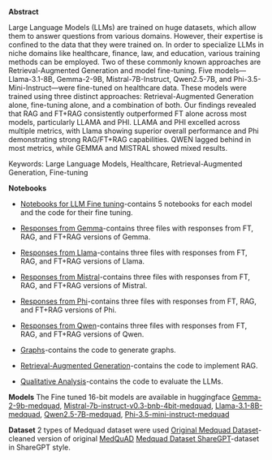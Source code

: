 **Abstract**

Large Language Models (LLMs) are trained on huge datasets, which allow them to answer questions from various domains. However, their expertise is confined to the data that they were trained on. 
In order to specialize LLMs in niche domains like healthcare, finance, law, and education, various training methods can be employed. 
Two of these commonly known approaches are Retrieval-Augmented Generation and model fine-tuning. Five models—Llama-3.1-8B, Gemma-2-9B, Mistral-7B-Instruct, Qwen2.5-7B, and Phi-3.5-Mini-Instruct—were fine-tuned on healthcare data. 
These models were trained using three distinct approaches: Retrieval-Augmented Generation alone, fine-tuning alone, and a combination of both. 
Our findings revealed that RAG and FT+RAG consistently outperformed FT alone across most models, particularly LLAMA and PHI. 
LLAMA and PHI excelled across multiple metrics, with Llama showing superior overall performance and Phi demonstrating strong RAG/FT+RAG capabilities. QWEN lagged behind in most metrics, while GEMMA and MISTRAL showed mixed results.

Keywords: Large Language Models, Healthcare, Retrieval-Augmented Generation, Fine-tuning

**Notebooks**
+ [Notebooks for LLM Fine tuning](Training)-contains 5 notebooks for each model and the code for their fine tuning.

+ [Responses from Gemma](Gemma_Responses)-contains three files with responses from FT, RAG, and FT+RAG versions of Gemma.
+ [Responses from Llama](Llama_Responses)-contains three files with responses from FT, RAG, and FT+RAG versions of Llama.
+ [Responses from Mistral](Mistral_Responses)-contains three files with responses from FT, RAG, and FT+RAG versions of Mistral.
+ [Responses from Phi](Phi_Responses)-contains three files with responses from FT, RAG, and FT+RAG versions of Phi.
+ [Responses from Qwen](Qwen_Responses)-contains three files with responses from FT, RAG, and FT+RAG versions of Qwen.

+ [Graphs](Graphs.ipynb)-contains the code to generate graphs.
+ [Retrieval-Augmented Generation](RAG.ipynb)-contains the code to implement RAG. 
+ [Qualitative Analysis](Qualitative_Analysis.ipynb)-contains the code to evaluate the LLMs.


**Models**
The Fine tuned 16-bit models are available in huggingface
[Gemma-2-9b-medquad](https://huggingface.co/bpingua/gemma-2-9b-medquad),
[Mistral-7b-instruct-v0.3-bnb-4bit-medquad](https://huggingface.co/bpingua/mistral-7b-instruct-v0.3-bnb-4bit-Medquad),
[Llama-3.1-8B-medquad](https://huggingface.co/bpingua/Llama-3.1-8B-medquad),
[Qwen2.5-7B-medquad](https://huggingface.co/bpingua/Qwen2.5-7B-Medquad-16bit),
[Phi-3.5-mini-instruct-medquad](https://huggingface.co/bpingua/Phi-3.5-mini-instruct-Medquad)

**Dataset**
2 types of Medquad dataset were used
[Original Medquad Dataset](https://huggingface.co/datasets/bpingua/medquad_cleaned)-cleaned version of original [MedQuAD](https://paperswithcode.com/dataset/medquad)
[Medquad Dataset ShareGPT](https://huggingface.co/datasets/bpingua/medquad_sharegpt_cleaned)-dataset in ShareGPT style.


